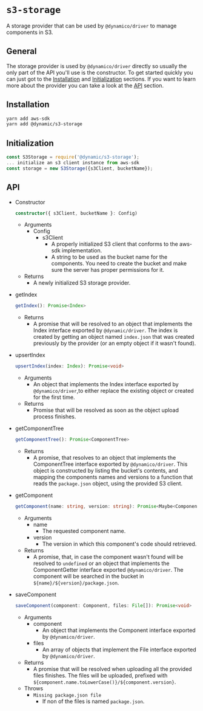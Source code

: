# `s3-storage`
A storage provider that can be used by `@dynamico/driver` to manage components in S3.

## General
The storage provider is used by `@dynamico/driver` directly so usually the only part of the API you'll use is the constructor. To get started quickly you can just got to the [Installation](#Installation) and [Initialization](#Initialization) sections. If you want to learn more about the provider you can take a look at the [API](#API) section.

## Installation
```bash
yarn add aws-sdk
yarn add @dynamic/s3-storage
```

## Initialization
```javascript
const S3Storage = require('@dynamic/s3-storage');
... initialize an s3 client instance from aws-sdk
const storage = new S3Storage({s3Client, bucketName});
```

## API
* Constructor
    ```typescript
    constructor({ s3Client, bucketName }: Config)
    ```
    * Arguments
        * Config
            * s3Client
                * A properly initialized S3 client that conforms to the aws-sdk implementation.
                * A string to be used as the bucket name for the components. You need to create the bucket and make sure the server has proper permissions for it.
    * Returns
        * A newly initialized S3 storage provider.
        
* getIndex
    ```typescript
    getIndex(): Promise<Index>
    ```
    * Returns
        * A promise that will be resolved to an object that implements the Index interface exported by `@dynamic/driver`. The index is created by getting an object named `index.json` that was created previously by the provider (or an empty object if it wasn't found).

* upsertIndex
    ```typescript
    upsertIndex(index: Index): Promise<void>
    ```
    * Arguments
        * An object that implements the Index interface exported by `@dynamico/driver`,to either replace the existing object or created for the first time.
    * Returns
        * Promise that will be resolved as soon as the object upload process finishes.

* getComponentTree
    ```typescript
    getComponentTree(): Promise<ComponentTree> 
    ```
    * Returns
        * A promise, that resolves to an object that implements the ComponentTree interface exported by `@dynamico/driver`. This object is constructed by listing the bucket's contents, and mapping the components names and versions to a function that reads the `package.json` object, using the provided S3 client.

* getComponent
    ```typescript
    getComponent(name: string, version: string): Promise<Maybe<ComponentGetter>>
    ```
    * Arguments
        * name
            * The requested component name.
        * version
            * The version in which this component's code should retrieved.
    * Returns
        * A promise, that, in case the component wasn't found will be resolved to `undefined` or an object that implements the ComponentGetter interface exported `@dynamico/driver`. The component will be searched in the bucket in `${name}/${version}/package.json`.

* saveComponent
    ```typescript
    saveComponent(component: Component, files: File[]): Promise<void>
    ```
    * Arguments
        * component
            * An object that implements the Component interface exported by `@dynamico/driver`.
        * files
            * An array of objects that implement the File interface exported by `@dynamico/driver`.
    * Returns
        * A promise that will be resolved when uploading all the provided files finishes. The files will be uploaded, prefixed with `${component.name.toLowerCase()}/${component.version}`.
    * Throws
        * `Missing package.json file`
            * If non of the files is named `package.json`.